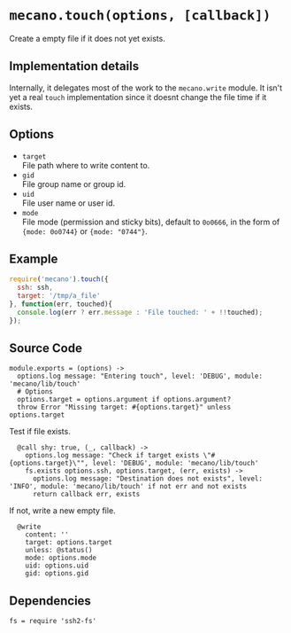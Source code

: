 
# `mecano.touch(options, [callback])`

Create a empty file if it does not yet exists.

## Implementation details

Internally, it delegates most of the work to the `mecano.write` module. It isn't
yet a real `touch` implementation since it doesnt change the file time if it
exists.

## Options

*   `target`   
    File path where to write content to.   
*   `gid`   
    File group name or group id.   
*   `uid`   
    File user name or user id.   
*   `mode`   
    File mode (permission and sticky bits), default to `0o0666`, in the form of
    `{mode: 0o0744}` or `{mode: "0744"}`.   

## Example

```js
require('mecano').touch({
  ssh: ssh,
  target: '/tmp/a_file'
}, function(err, touched){
  console.log(err ? err.message : 'File touched: ' + !!touched);
});
```

## Source Code

    module.exports = (options) ->
      options.log message: "Entering touch", level: 'DEBUG', module: 'mecano/lib/touch'
      # Options
      options.target = options.argument if options.argument?
      throw Error "Missing target: #{options.target}" unless options.target
      
Test if file exists.

      @call shy: true, (_, callback) ->
        options.log message: "Check if target exists \"#{options.target}\"", level: 'DEBUG', module: 'mecano/lib/touch'
        fs.exists options.ssh, options.target, (err, exists) ->
          options.log message: "Destination does not exists", level: 'INFO', module: 'mecano/lib/touch' if not err and not exists
          return callback err, exists

If not, write a new empty file.

      @write
        content: ''
        target: options.target
        unless: @status()
        mode: options.mode
        uid: options.uid
        gid: options.gid

## Dependencies

    fs = require 'ssh2-fs'
